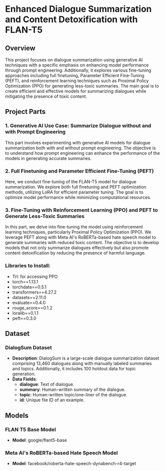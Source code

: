 # Enhanced Dialogue Summarization and Content Detoxification with FLAN-T5

## Overview
This project focuses on dialogue summarization using generative AI techniques with a specific emphasis on enhancing model performance through prompt engineering. Additionally, it explores various fine-tuning approaches including full finetuning, Parameter Efficient Fine-Tuning (PEFT), and reinforcement learning techniques such as Proximal Policy Optimization (PPO) for generating less-toxic summaries. The main goal is to create efficient and effective models for summarizing dialogues while mitigating the presence of toxic content.

## Project Parts

### 1. Generative AI Use Case: Summarize Dialogue without and with Prompt Engineering
This part involves experimenting with generative AI models for dialogue summarization both with and without prompt engineering. The objective is to understand how prompt engineering can enhance the performance of the models in generating accurate summaries.

### 2. Full Finetuning and Parameter Efficient Fine-Tuning (PEFT)
Here, we conduct fine-tuning of the FLAN-T5 model for dialogue summarization. We explore both full finetuning and PEFT optimization methods, utilizing LoRA for efficient parameter tuning. The goal is to optimize model performance while minimizing computational resources.

### 3. Fine-Tuning with Reinforcement Learning (PPO) and PEFT to Generate Less-Toxic Summaries
In this part, we delve into fine-tuning the model using reinforcement learning techniques, particularly Proximal Policy Optimization (PPO). We leverage PEFT along with Meta AI's RoBERTa-based hate speech model to generate summaries with reduced toxic content. The objective is to develop models that not only summarize dialogues effectively but also promote content detoxification by reducing the presence of harmful language.



### Libraries to Install:
- Trl: for accessing PPO
- torch==1.13.1 
- torchdata==0.5.1 
- transformers==4.27.2 
- datasets==2.11.0 
- evaluate==0.4.0 
- rouge_score==0.1.2 
- loralib==0.1.1 
- peft==0.3.0 

## Dataset

### DialogSum Dataset
- **Description**: DialogSum is a large-scale dialogue summarization dataset comprising 13,460 dialogues along with manually labeled summaries and topics. Additionally, it includes 100 holdout data for topic generation.
- **Data Fields**:
  - **dialogue**: Text of dialogue.
  - **summary**: Human-written summary of the dialogue.
  - **topic**: Human-written topic/one-liner of the dialogue.
  - **id**: Unique file ID of an example.

## Models

### FLAN T5 Base Model
- **Model**: google/flant5-base

### Meta AI's RoBERTa-based Hate Speech Model
- **Model**: facebook/roberta-hate-speech-dynabench-r4-target

